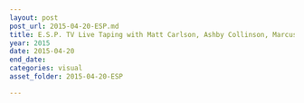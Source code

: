 ```yaml
---
layout: post
post_url: 2015-04-20-ESP.md
title: E.S.P. TV Live Taping with Matt Carlson, Ashby Collinson, Marcus Estes, Goodwin, HITS
year: 2015
date: 2015-04-20
end_date: 
categories: visual
asset_folder: 2015-04-20-ESP

---
```

